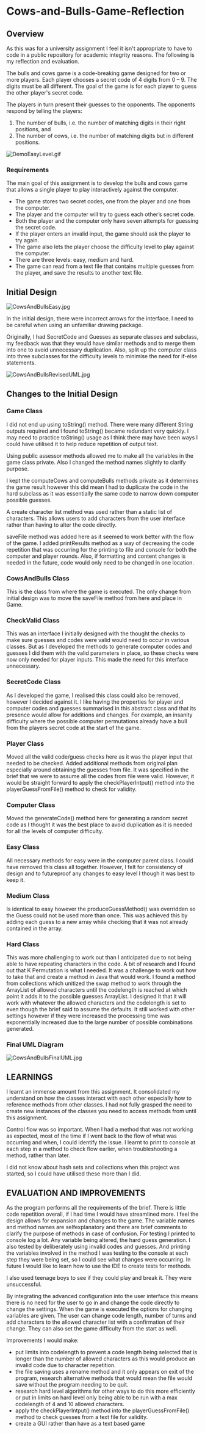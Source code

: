 # Cows-and-Bulls-Game-Reflection

## Overview
As this was for a university assignment I feel it isn't appropriate to have to code in a public repository for academic integrity reasons.
The following is my reflection and evaluation.

The bulls and cows game is a code-breaking game designed for two or more players. Each player chooses a secret code of 4 digits from 0 – 9. The digits must be all different. The goal of the game is for each player to guess the other player's secret code.

The players in turn present their guesses to the opponents. The opponents respond by telling the players:
1. The number of bulls, i.e. the number of matching digits in their right positions, and
2. The number of cows, i.e. the number of matching digits but in different positions.

![DemoEasyLevel.gif](DemoEasyLevel.gif)


### Requirements
The main goal of this assignment is to develop the bulls and cows game that allows a single player to play interactively against the computer. 
- The game stores two secret codes, one from the player and one from the computer. 
- The player and the computer will try to guess each other’s secret code. 
- Both the player and the computer only have seven attempts for guessing the secret code. 
- If the player enters an invalid input, the game should ask the player to try again. 
- The game also lets the player choose the difficulty level to play against the computer. 
- There are three levels: easy, medium and hard. 
- The game can read from a text file that contains multiple guesses from the player, and save the results to another text file.

## Initial Design

![CowsAndBullsEasy.jpg](CowsAndBullsInitialUML.jpg)

In the initial design, there were incorrect arrows for the interface. I need to be careful when using an unfamiliar drawing package. 

Originally, I had SecretCode and Guesses as separate classes and subclass, my feedback was that they would have similar methods and to merge them into one to avoid unnecessary duplication. Also, split up the computer class into three subclasses for the difficulty levels to minimise the need for if-else statements.

![CowsAndBullsRevisedUML.jpg](CowsAndBullsRevisedUML.jpg)

## Changes to the Initial Design
### Game Class

I did not end up using toString() method. There were many different String outputs required and I found toString() became redundant very quickly. I may need to practice toString() usage as I think there may have been ways I could have utilised it to help reduce repetition of output text.

Using public assessor methods allowed me to make all the variables in the game class private. Also I changed the method names slightly to clarify purpose.

I kept the computeCows and computeBulls methods private as it determines the game result however this did mean I had to duplicate the code in the hard subclass as it was essentially the same code to narrow down computer possible guesses.

A create character list method was used rather than a static list of characters. This allows users to add characters from the 
user interface rather than having to alter the code directly.

saveFile method was added here as it seemed to work better with the flow of the game. I added printResults method as a way of decreasing the code repetition that was occurring for the printing to file and console for both the computer and 
player rounds. Also, if formatting and content changes is needed in the future, code would only need to be changed in 
one location.

### CowsAndBulls Class
This is the class from where the game is executed. The only change from initial design was to move the saveFile 
method from here and place in Game.

### CheckValid Class
This was an interface I initially designed with the thought the checks to make sure guesses and codes were valid would 
need to occur in various classes. But as I developed the methods to generate computer codes and guesses I did them 
with the valid parameters in place, so these checks were now only needed for player inputs. This made the need for this 
interface unnecessary.

### SecretCode Class
As I developed the game, I realised this class could also be removed, however I decided against it. I like having the properties for player and computer codes and guesses summarised in this abstract class and that its presence would allow for additions and changes. For example, an insanity difficulty where the possible computer permutations already have a bull from the players secret code at the start of the game.

### Player Class
Moved all the valid code/guess checks here as it was the player input that needed to be checked. Added additional methods from original plan especially around obtaining the guesses from file. It was specified in the brief that we were to assume all the codes from file were valid. However, it would be straight forward to apply the checkPlayerIntput() method into the playerGuessFromFile() method to check for validity.

### Computer Class
Moved the generateCode() method here for generating a random secret code as I thought it was the best place to avoid duplication as it is needed for all the levels of computer difficulty.

### Easy Class
All necessary methods for easy were in the computer parent class. I could have removed this class all together. However, I felt for consistency of design and to futureproof any changes to easy level I though it was best to keep it.

### Medium Class
Is identical to easy however the produceGuessMethod() was overridden so the Guess could not be used more than once. This was achieved this by adding each guess to a new array while checking that it was not already contained in the array.

### Hard Class
This was more challenging to work out than I anticipated due to not being able to have repeating characters in the code. A bit of research and I found out that K Permutation is what I needed. It was a challenge to work out how to take that and create a method in Java that would work. I found a method from collections which unitized the swap method to work through the ArrayList of allowed characters until the codelength is reached at which point it adds it to the possible guesses ArrayList. I designed it that it will work with whatever the allowed characters and the codelength is set to even though the brief said to assume the defaults. It still 
worked with other settings however if they were increased the processing time was exponentially increased due to the large number of possible combinations generated. 

### Final UML Diagram

![CowsAndBullsFinalUML.jpg](CowsAndBullsFinalUML.jpg)

## LEARNINGS
I learnt an immense amount from this assignment. It consolidated my understand on how the classes interact with each other especially how to reference methods from other classes. I had not fully grasped the need to create new instances of the classes you need to access methods from until this assignment.

Control flow was so important. When I had a method that was not working as expected, most of the time if I went back to the flow of what was occurring and when, I could identify the issue. I learnt to print to console at each step in a method to check flow earlier, when troubleshooting a method, rather than later.

I did not know about hash sets and collections when this project was started, so I could have utilised these more than I did. 

## EVALUATION AND IMPROVEMENTS
As the program performs all the requirements of the brief. There is little code repetition overall, if I had time I would have streamlined more.
I feel the design allows for expansion and changes to the game. The variable names and method names are selfexplanatory and there are brief comments to clarify the purpose of methods in case of confusion. 
For testing I printed to console log a lot. Any variable being altered, the hard guess generation. I also tested by deliberately using invalid codes and guesses. And printing the variables involved in the method I was testing to the console at each step they were being set, so I could see what changes were occurring. In future I would like to learn how to use the IDE to create tests for methods.

I also used teenage boys to see if they could play and break it. They were unsuccessful.

By integrating the advanced configuration into the user interface this means there is no need for the user to go in and change the code directly to change the settings. When the game is executed the options for changing variables are given. 
The user can change code length, number of turns and add characters to the allowed character list with a confirmation of their change. They can also set the game difficulty from the start as well.

Improvements I would make:
- put limits into codelength to prevent a code length being selected that is longer than the number of allowed characters as this would produce an invalid code due to character repetition. 
- the file saving uses a rename method and it only appears on exit of the program, research alternative methods that would mean the file would save without the program needing to be quit.
- research hard level algorithms for other ways to do this more efficiently or put in limits on hard level only being able to be run with a max codelength of 4 and 10 allowed characters.
- apply the checkPlayerIntput() method into the playerGuessFromFile() method to check guesses from a text file for validity.
- create a GUI rather than have as a text based game
